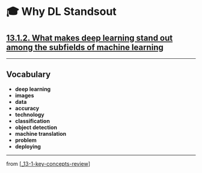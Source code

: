 # 🎓 Why DL Standsout

## [**13.1.2.** What makes deep learning stand out among the subfields of machine learning](https://livebook.manning.com/book/deep-learning-with-javascript/chapter-13/17)

---

## **Vocabulary**

- **deep learning**
- **images**
- **data**
- **accuracy**
- **technology**
- **classification**
- **object detection**
- **machine translation**
- **problem**
- **deploying**

---
from [[_13-1-key-concepts-review]]

[//begin]: # "Autogenerated link references for markdown compatibility"
[_13-1-key-concepts-review]: _13-1-key-concepts-review.md "🎓 Key Concepts"
[//end]: # "Autogenerated link references"